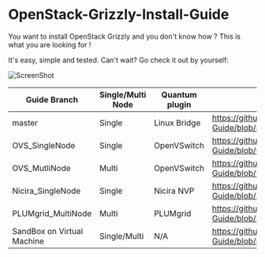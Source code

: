 OpenStack-Grizzly-Install-Guide
===============================

You want to install OpenStack Grizzly and you don't know how ?
This is what you are looking for !

It's easy, simple and tested. Can't wait? Go check it out by yourself: 

![ScreenShot](http://i.imgur.com/kTXM6F3.jpg)

Guide Branch  | Single/Multi Node | Quantum plugin  | Direct Guide Link                                                                                              |
------------- | ----------------- | --------------- | ------------------                                                                                             |
master        | Single            | Linux Bridge    | https://github.com/mseknibilel/OpenStack-Grizzly-Install-Guide/blob/master/OpenStack_Grizzly_Install_Guide.rst |
OVS_SingleNode| Single            | OpenVSwitch     | https://github.com/mseknibilel/OpenStack-Grizzly-Install-Guide/blob/OVS_SingleNode/OpenStack_Grizzly_Install_Guide.rst |
OVS_MutliNode | Multi             | OpenVSwitch     | https://github.com/mseknibilel/OpenStack-Grizzly-Install-Guide/blob/OVS_MultiNode/OpenStack_Grizzly_Install_Guide.rst |
Nicira_SingleNode | Single        | Nicira NVP     | https://github.com/mseknibilel/OpenStack-Grizzly-Install-Guide/blob/Nicira_SingleNode/OpenStack_Grizzly_Install_Guide.rst |
PLUMgrid_MultiNode | Multi	  | PLUMgrid        | https://github.com/emagana/OpenStack-Grizzly-Install-Guide/blob/PLUMgrid_MultiNode/OpenStack_Grizzly_Install_Guide.rst |
SandBox on Virtual Machine | Single/Multi | N/A     | https://github.com/dguitarbite/OpenStack-Grizzly-VM-SandBox-Guide/blob/master/SandBox-Single-Node.rst |

